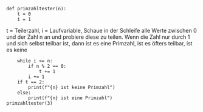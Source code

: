 ```
def primzahltester(n):
    t = 0
    i = 1
```
t = Teilerzahl, i = Laufvariable, Schaue in der Schleife alle Werte zwischen 0 und der Zahl n an und probiere diese zu teilen. Wenn die Zahl nur durch 1 und sich selbst teilbar ist, dann ist es eine Primzahl, ist es öfters teilbar, ist es keine
```
    while i <= n:
        if n % 2 == 0:
            t += 1
        i += 1
    if t == 2:
        print(f"{n} ist keine Primzahl")
    else:
        print(f"{n} ist eine Primzahl")
primzahltester(3)
```
